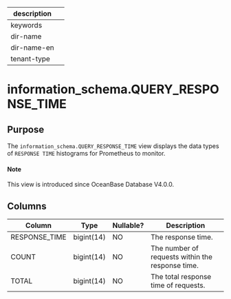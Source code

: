 | description ||
|---|---|
| keywords ||
| dir-name ||
| dir-name-en ||
| tenant-type ||

# information_schema.QUERY_RESPONSE_TIME

## Purpose

The `information_schema.QUERY_RESPONSE_TIME` view displays the data types of `RESPONSE TIME` histograms for Prometheus to monitor.

<main id="notice" type='explain'>
  <h4>Note</h4>
  <p>This view is introduced since OceanBase Database V4.0.0. </p>
</main>

## Columns

| Column | Type | Nullable? | Description |
| --- | --- | --- | --- |
| RESPONSE_TIME | bigint(14) | NO | The response time. |
| COUNT | bigint(14) | NO | The number of requests within the response time. |
| TOTAL | bigint(14) | NO | The total response time of requests. |
